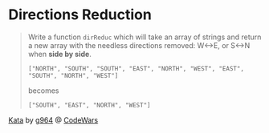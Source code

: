 # Directions Reduction

> Write a function `dirReduc` which will take an array of strings and return a new array with the needless directions removed: W<->E, or S<->N when **side by side**.
>
> ```
> ["NORTH", "SOUTH", "SOUTH", "EAST", "NORTH", "WEST", "EAST", "SOUTH", "NORTH", "WEST"]
> ```
> becomes
> ```
> ["SOUTH", "EAST", "NORTH", "WEST"]
> ```

[Kata](https://www.codewars.com/kata/550f22f4d758534c1100025a) by [g964](https://www.codewars.com/users/g964) @ [CodeWars](https://www.codewars.com)
